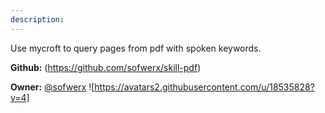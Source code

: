 ```yaml
---
description: 
---
```

Use mycroft to query pages from pdf with spoken keywords.

**Github:** (https://github.com/sofwerx/skill-pdf)

**Owner:** [@sofwerx](https://github.com/sofwerx) ![https://avatars2.githubusercontent.com/u/18535828?v=4]

